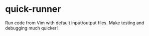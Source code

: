 quick-runner
============

Run code from Vim with default input/output files. Make testing and debugging much quicker!
